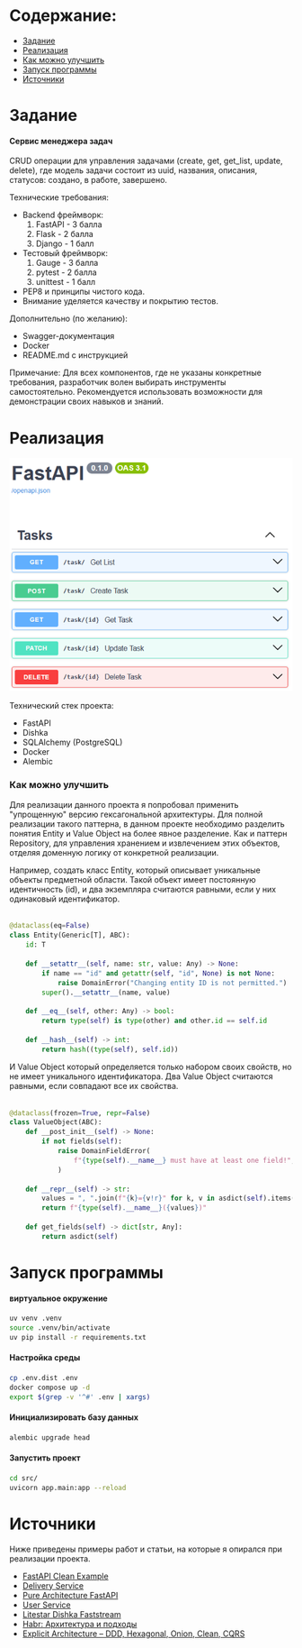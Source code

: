 # Содержание:

- [Задание](#задание)
- [Реализация](#реализация)
- [Как можно улучшить](#как-можно-улучшить)
- [Запуск программы](#запуск-программы)
- [Источники](#источники)

# Задание
#### Сервис менеджера задач

CRUD операции для управления задачами (create, get, get_list, update, delete), где модель задачи состоит из uuid, названия, описания, статусов: создано, в работе, завершено.

Технические требования:
- Backend фреймворк:
  1. FastAPI - 3 балла
  2. Flask - 2 балла
  3. Django - 1 балл
- Тестовый фреймворк:
  1. Gauge - 3 балла
  2. pytest - 2 балла
  3. unittest - 1 балл
- PEP8 и принципы чистого кода.
- Внимание уделяется качеству и покрытию тестов.

Дополнительно (по желанию):
- Swagger-документация
- Docker
- README.md с инструкцией

Примечание: Для всех компонентов, где не указаны конкретные требования, разработчик волен выбирать инструменты самостоятельно. Рекомендуется использовать возможности для демонстрации своих навыков и знаний.

# Реализация
![real](example.png)

Технический стек проекта:
 - FastAPI
 - Dishka
 - SQLAlchemy (PostgreSQL)
 - Docker
 - Alembic

### Как можно улучшить
Для реализации данного проекта я попробовал применить "упрощенную" версию гексагональной архитектуры. Для полной реализации такого паттерна, в данном проекте необходимо разделить понятия Entity и Value Object на более явное разделение. Как и паттерн Repository, для управления хранением и извлечением этих объектов, отделяя доменную логику от конкретной реализации. 

Например, создать класс Entity, который описывает уникальные объекты предметной области. Такой объект имеет постоянную идентичность (id), и два экземпляра считаются равными, если у них одинаковый идентификатор.
```python

@dataclass(eq=False)
class Entity(Generic[T], ABC):
    id: T

    def __setattr__(self, name: str, value: Any) -> None:
        if name == "id" and getattr(self, "id", None) is not None:
            raise DomainError("Changing entity ID is not permitted.")
        super().__setattr__(name, value)

    def __eq__(self, other: Any) -> bool:
        return type(self) is type(other) and other.id == self.id

    def __hash__(self) -> int:
        return hash((type(self), self.id))
```

И Value Object который определяется только набором своих свойств, но не имеет уникального идентификатора. Два Value Object считаются равными, если совпадают все их свойства.
```python

@dataclass(frozen=True, repr=False)
class ValueObject(ABC):
    def __post_init__(self) -> None:
        if not fields(self):
            raise DomainFieldError(
                f"{type(self).__name__} must have at least one field!",
            )

    def __repr__(self) -> str:
        values = ", ".join(f"{k}={v!r}" for k, v in asdict(self).items())
        return f"{type(self).__name__}({values})"

    def get_fields(self) -> dict[str, Any]:
        return asdict(self)
```


# Запуск программы
#### виртуальное окружение
```bash
uv venv .venv
source .venv/bin/activate
uv pip install -r requirements.txt
```

#### Настройка среды
```bash
cp .env.dist .env
docker compose up -d
export $(grep -v '^#' .env | xargs)
```

#### Инициализировать базу данных
```bash
alembic upgrade head
```


#### Запустить проект
```bash
cd src/
uvicorn app.main:app --reload
```


# Источники
Ниже приведены примеры работ и статьи, на которые я опирался при реализации проекта.

- [FastAPI Clean Example](https://github.com/ivan-borovets/fastapi-clean-example)
- [Delivery Service](https://github.com/AKHQProduction/delivery_service)
- [Pure Architecture FastAPI](https://github.com/Maclovi/pure-architecture-fastapi)
- [User Service](https://github.com/SamWarden/user_service)
- [Litestar Dishka Faststream](https://github.com/Sehat1137/litestar-dishka-faststream)
- [Habr: Архитектура и подходы](https://habr.com/ru/companies/pt/articles/820171/)
- [Explicit Architecture – DDD, Hexagonal, Onion, Clean, CQRS](https://herbertograca.com/2017/11/16/explicit-architecture-01-ddd-hexagonal-onion-clean-cqrs-how-i-put-it-all-together/#application-core-organisation)

